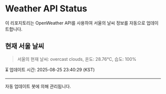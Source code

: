 
# Weather API Status

이 리포지토리는 OpenWeather API를 사용하여 서울의 날씨 정보를 자동으로 업데이트합니다.

## 현재 서울 날씨
> 서울의 현재 날씨: overcast clouds, 온도: 28.76°C, 습도: 100%

⏳ 업데이트 시간: 2025-08-25 23:40:29 (KST)

---
자동 업데이트 봇에 의해 관리됩니다.
